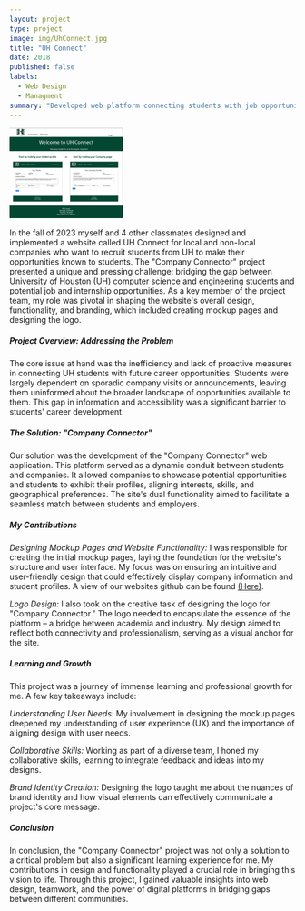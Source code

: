 ```yaml
---
layout: project
type: project
image: img/UhConnect.jpg
title: "UH Connect"
date: 2018
published: false
labels:
  - Web Design
  - Managment
summary: "Developed web platform connecting students with job opportunities."
---
```


<img width="200px" class="rounded float-start pe-4" src="../img/LandingPage.jpg">

In the fall of 2023 myself and 4 other classmates designed and implemented a website called UH Connect for local and non-local companies who want to recruit students from UH to make their opportunities known to students.
The "Company Connector" project presented a unique and pressing challenge: bridging the gap between University of Houston (UH) computer science and engineering students and potential job and internship opportunities. As a key member of the project team, my role was pivotal in shaping the website's overall design, functionality, and branding, which included creating mockup pages and designing the logo.
 
##### Project Overview: Addressing the Problem 
The core issue at hand was the inefficiency and lack of proactive measures in connecting UH students with future career opportunities. Students were largely dependent on sporadic company visits or announcements, leaving them uninformed about the broader landscape of opportunities available to them. This gap in information and accessibility was a significant barrier to students' career development.

##### The Solution: "Company Connector"
Our solution was the development of the "Company Connector" web application. This platform served as a dynamic conduit between students and companies. It allowed companies to showcase potential opportunities and students to exhibit their profiles, aligning interests, skills, and geographical preferences. The site's dual functionality aimed to facilitate a seamless match between students and employers.

##### My Contributions
*Designing Mockup Pages and Website Functionality:* I was responsible for creating the initial mockup pages, laying the foundation for the website's structure and user interface. My focus was on ensuring an intuitive and user-friendly design that could effectively display company information and student profiles. A view of our websites github can be found <a href="https://github.com/uh-connect/home-page">(Here)</a>.

*Logo Design:* I also took on the creative task of designing the logo for "Company Connector." The logo needed to encapsulate the essence of the platform – a bridge between academia and industry. My design aimed to reflect both connectivity and professionalism, serving as a visual anchor for the site.

##### Learning and Growth
This project was a journey of immense learning and professional growth for me. A few key takeaways include:

*Understanding User Needs:* My involvement in designing the mockup pages deepened my understanding of user experience (UX) and the importance of aligning design with user needs.

*Collaborative Skills:* Working as part of a diverse team, I honed my collaborative skills, learning to integrate feedback and ideas into my designs.

*Brand Identity Creation:* Designing the logo taught me about the nuances of brand identity and how visual elements can effectively communicate a project's core message.

##### Conclusion
In conclusion, the "Company Connector" project was not only a solution to a critical problem but also a significant learning experience for me. My contributions in design and functionality played a crucial role in bringing this vision to life. Through this project, I gained valuable insights into web design, teamwork, and the power of digital platforms in bridging gaps between different communities.
